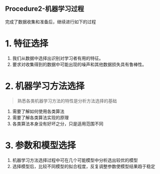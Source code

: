 Procedure2-机器学习过程
---
完成了数据收集和准备后，继续进行如下的过程

# 1. 特征选择
1. 我们从数据中选择出识别对学习者有用的特征。
2. 要求对收集得到的数据中可能出现的噪声和其他数据损失具有鲁棒性。

# 2. 机器学习方法选择
> 熟悉各类机器学习方法的特性是分析方法选择的基础

1. 需要了解如何使用各类算法
2. 需要了解各类算法实现的原理
3. 各类算法本身没有好坏之分，只是适用范围不同

# 3. 参数和模型选择
1. 机器学习方法选择过程中可在几个可能模型中分析选出较优的模型
2. 选择模型后，比较不同模型的拟合程度，反复调整参数使模型结果趋于稳定
